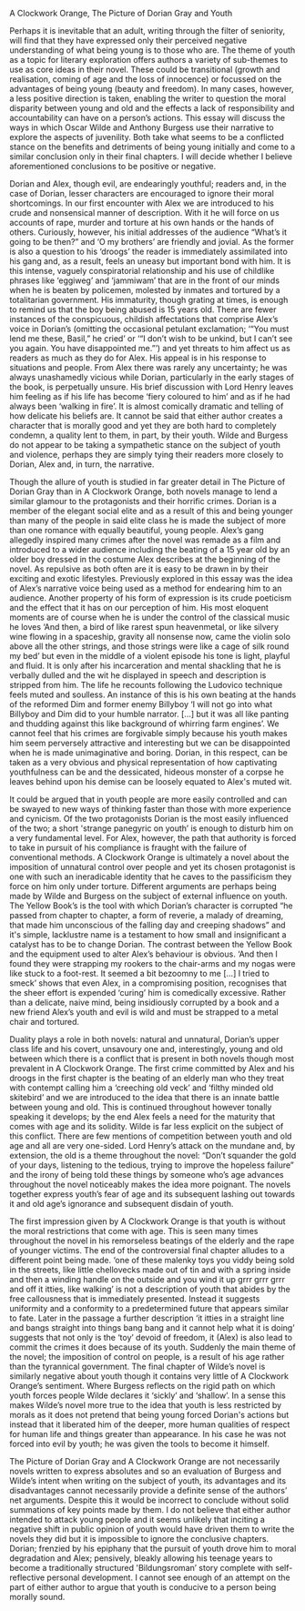 A Clockwork Orange, The Picture of Dorian Gray and Youth

Perhaps it is inevitable that an adult, writing through the filter of
seniority, will find that they have expressed only their perceived
negative understanding of what being young is to those who are. The
theme of youth as a topic for literary exploration offers authors a
variety of sub-themes to use as core ideas in their novel. These could
be transitional (growth and realisation, coming of age and the loss
of innocence) or focussed on the advantages of being young (beauty and
freedom). In many cases, however, a less positive direction is taken,
enabling the writer to question the moral disparity between young and old
and the effects a lack of responsibility and accountability can have on
a person’s actions.  This essay will discuss the ways in which Oscar
Wilde and Anthony Burgess use their narrative to explore the aspects
of juvenility. Both take what seems to be a conflicted stance on the
benefits and detriments of being young initially and come to a similar
conclusion only in their final chapters. I will decide whether I believe
aforementioned conclusions to be positive or negative.

Dorian and Alex, though evil, are endearingly youthful; readers and,
in the case of Dorian, lesser characters are encouraged to ignore their
moral shortcomings. In our first encounter with Alex we are introduced
to his crude and nonsensical manner of description. With it he will
force on us accounts of rape, murder and torture at his own hands or
the hands of others. Curiously, however, his initial addresses of the
audience “What’s it going to be then?” and ‘O my brothers’
are friendly and jovial. As the former is also a question to his
‘droogs’ the reader is immediately assimilated into his gang and,
as a result, feels an uneasy but important bond with him. It is this
intense, vaguely conspiratorial relationship and his use of childlike
phrases like ‘eggiweg’ and ‘jammiwam’ that are in the front
of our minds when he is beaten by policemen, molested by inmates and
tortured by a totalitarian government. His immaturity, though grating at
times, is enough to remind us that the boy being abused is 15 years old.
There are fewer instances of the conspicuous, childish affectations that
comprise Alex’s voice in Dorian’s (omitting the occasional petulant
exclamation; ‘“You must lend me these, Basil,” he cried’ or
‘“I don’t wish to be unkind, but I can’t see you again. You have
disappointed me.”’) and yet threats to him affect us as readers as
much as they do for Alex. His appeal is in his response to situations
and people. From Alex there was rarely any uncertainty; he was always
unashamedly vicious while Dorian, particularly in the early stages of the
book, is perpetually unsure. His brief discussion with Lord Henry leaves
him feeling as if his life has become ‘fiery coloured to him’ and
as if he had always been ‘walking in fire’. It is almost comically
dramatic and telling of how delicate his beliefs are. It cannot be said
that either author creates a character that is morally good and yet they
are both hard to completely condemn, a quality lent to them, in part, by
their youth. Wilde and Burgess do not appear to be taking a sympathetic
stance on the subject of youth and violence, perhaps they are simply tying
their readers more closely to Dorian, Alex and, in turn, the narrative.

Though the allure of youth is studied in far greater detail in The Picture
of Dorian Gray than in A Clockwork Orange, both novels manage to lend
a similar glamour to the protagonists and their horrific crimes. Dorian
is a member of the elegant social elite and as a result of this and being
younger than many of the people in said elite class he is made the subject
of more than one romance with equally beautiful, young people. Alex’s
gang allegedly inspired many crimes after the novel was remade as a film
and introduced to a wider audience including the beating of a 15 year old
by an older boy dressed in the costume Alex describes at the beginning
of the novel. As repulsive as both often are it is easy to be drawn in
by their exciting and exotic lifestyles.  Previously explored in this
essay was the idea of Alex’s narrative voice being used as a method for
endearing him to an audience. Another property of his form of expression
is its crude poeticism and the effect that it has on our perception of
him. His most eloquent moments are of course when he is under the control
of the classical music he loves ‘And then, a bird of like rarest spun
heavenmetal, or like silvery wine flowing in a spaceship, gravity all
nonsense now, came the violin solo above all the other strings, and those
strings were like a cage of silk round my bed’ but even in the middle of
a violent episode his tone is light, playful and fluid. It is only after
his incarceration and mental shackling that he is verbally dulled and the
wit he displayed in speech and description is stripped from him. The life
he recounts following the Ludovico technique feels muted and soulless. An
instance of this is his own beating at the hands of the reformed Dim and
former enemy Billyboy ‘I will not go into what Billyboy and Dim did
to your humble narrator. [...] but it was all like panting and thudding
against this like background of whirring farm engines’. We cannot feel
that his crimes are forgivable simply because his youth makes him seem
perversely attractive and interesting but we can be disappointed when
he is made unimaginative and boring. Dorian, in this respect, can be
taken as a very obvious and physical representation of how captivating
youthfulness can be and the dessicated, hideous monster of a corpse he
leaves behind upon his demise can be loosely equated to Alex's muted wit.

It could be argued that in youth people are more easily controlled
and can be swayed to new ways of thinking faster than those with more
experience and cynicism. Of the two protagonists Dorian is the most easily
influenced of the two; a short 'strange panegyric on youth’ is enough to
disturb him on a very fundamental level. For Alex, however, the path that
authority is forced to take in pursuit of his compliance is fraught with
the failure of conventional methods. A Clockwork Orange is ultimately
a novel about the imposition of unnatural control over people and yet
its chosen protagonist is one with such an ineradicable identity that he
caves to the passificism they force on him only under torture. Different
arguments are perhaps being made by Wilde and Burgess on the subject of
external influence on youth.  The Yellow Book’s is the tool with which
Dorian’s character is corrupted “he passed from chapter to chapter,
a form of reverie, a malady of dreaming, that made him unconscious of
the falling day and creeping shadows” and it's simple, lacklustre name
is a testament to how small and insignificant a catalyst has to be to
change Dorian.  The contrast between the Yellow Book and the equipment
used to alter Alex’s behaviour is obvious. ‘And then I found they were
strapping my rookers to the chair-arms and my nogas were like stuck to a
foot-rest. It seemed a bit bezoomny to me [...] I tried to smeck’ shows
that even Alex, in a compromising position, recognises that the sheer
effort is expended ‘curing’ him is comedically excessive. Rather
than a delicate, naive mind, being insidiously corrupted by a book and
a new friend Alex’s youth and evil is wild and must be strapped to a
metal chair and tortured.

Duality plays a role in both novels: natural and unnatural, Dorian’s
upper class life and his covert, unsavoury one and, interestingly, young
and old between which there is a conflict that is present in both novels
though most prevalent in A Clockwork Orange. The first crime committed
by Alex and his droogs in the first chapter is the beating of an elderly
man who they treat with contempt calling him a ‘creeching old veck’
and ‘filthy minded old skitebird’ and we are introduced to the idea
that there is an innate battle between young and old. This is continued
throughout however tonally speaking it develops; by the end Alex feels a
need for the maturity that comes with age and its solidity. Wilde is far
less explicit on the subject of this conflict. There are few mentions of
competition between youth and old age and all are very one-sided. Lord
Henry’s attack on the mundane and, by extension, the old is a theme
throughout the novel: “Don’t squander the gold of your days, listening
to the tedious, trying to improve the hopeless failure” and the irony
of being told these things by someone who’s age advances throughout
the novel noticeably makes the idea more poignant. The novels together
express youth’s fear of age and its subsequent lashing out towards it
and old age’s ignorance and subsequent disdain of youth.

The first impression given by A Clockwork Orange is that youth is
without the moral restrictions that come with age. This is seen many
times throughout the novel in his remorseless beatings of the elderly and
the rape of younger victims. The end of the controversial final chapter
alludes to a different point being made. ‘one of these malenky toys
you viddy being sold in the streets, like little chellovecks made out
of tin and with a spring inside and then a winding handle on the outside
and you wind it up grrr grrr grrr and off it itties, like walking’ is
not a description of youth that abides by the free callousness that is
immediately presented. Instead it suggests uniformity and a conformity
to a predetermined future that appears similar to fate. Later in the
passage a further description ‘it itties in a straight line and bangs
straight into things bang bang and it cannot help what it is doing’
suggests that not only is the ‘toy’ devoid of freedom, it (Alex) is
also lead to commit the crimes it does because of its youth. Suddenly
the main theme of the novel; the imposition of control on people, is
a result of his age rather than the tyrannical government.  The final
chapter of Wilde’s novel is similarly negative about youth though it
contains very little of A Clockwork Orange’s sentiment. Where Burgess
reflects on the rigid path on which youth forces people Wilde declares
it ‘sickly’ and ‘shallow’. In a sense this makes Wilde’s novel
more true to the idea that youth is less restricted by morals as it does
not pretend that being young forced Dorian's actions but instead that it
liberated him of the deeper, more human qualities of respect for human
life and things greater than appearance. In his case he was not forced
into evil by youth; he was given the tools to become it himself.

The Picture of Dorian Gray and A Clockwork Orange are not necessarily
novels written to express absolutes and so an evaluation of Burgess and
Wilde’s intent when writing on the subject of youth, its advantages
and its disadvantages cannot necessarily provide a definite sense of the
authors’ net arguments. Despite this it would be incorrect to conclude
without solid summations of key points made by them. I do not believe that
either author intended to attack young people and it seems unlikely that
inciting a negative shift in public opinion of youth would have driven
them to write the novels they did but it is impossible to ignore the
conclusive chapters. Dorian; frenzied by his epiphany that the pursuit of
youth drove him to moral degradation and Alex; pensively, bleakly allowing
his teenage years to become a traditionally structured 'Bildungsroman’
story complete with self-reflective personal development. I cannot see
enough of an attempt on the part of either author to argue that youth
is conducive to a person being morally sound.
